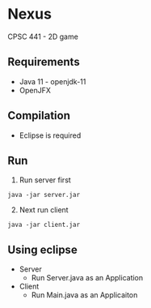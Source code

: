 # Nexus
CPSC 441 - 2D game

## Requirements
* Java 11 - openjdk-11
* OpenJFX

## Compilation
* Eclipse is required

## Run
1. Run server first
```
java -jar server.jar
```

2. Next run client
 ```
 java -jar client.jar
 ```

## Using eclipse
* Server
  - Run Server.java as an Application
* Client 
  - Run Main.java as an Applicaiton
